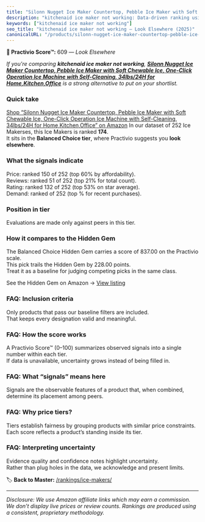 ```yaml
---
title: "Silonn Nugget Ice Maker Countertop, Pebble Ice Maker with Soft Chewable Ice, One-Click Operation Ice Machine with Self-Cleaning, 34lbs/24H for Home,Kitchen,Office"
description: "kitchenaid ice maker not working: Data-driven ranking using the Practivio Score™. Positioned by quality, value, demand, findability, momentum."
keywords: ["kitchenaid ice maker not working"]
seo_title: "kitchenaid ice maker not working — Look Elsewhere (2025)"
canonicalURL: "/products/silonn-nugget-ice-maker-countertop-pebble-ice-maker-with-soft-chewable-ice-one-click-operation-ice-machine-with-self-cleaning-34lbs24h-for-homekitchenoffice-B0CH2TZZQQ/"
---
```


**🚫 Practivio Score™:** 609 — _Look Elsewhere_


*If you're comparing **kitchenaid ice maker not working**, **[Silonn Nugget Ice Maker Countertop, Pebble Ice Maker with Soft Chewable Ice, One-Click Operation Ice Machine with Self-Cleaning, 34lbs/24H for Home,Kitchen,Office](https://www.amazon.com/dp/B0CH2TZZQQ?tag=practivio-20)** is a strong alternative to put on your shortlist.*
### Quick take
[Shop “Silonn Nugget Ice Maker Countertop, Pebble Ice Maker with Soft Chewable Ice, One-Click Operation Ice Machine with Self-Cleaning, 34lbs/24H for Home,Kitchen,Office” on Amazon](https://www.amazon.com/dp/B0CH2TZZQQ?tag=practivio-20)
In our dataset of 252 Ice Makerses, this Ice Makers is ranked **174**.  
It sits in the **Balanced Choice tier**, where Practivio suggests you **look elsewhere**.

### What the signals indicate
Price: ranked 150 of 252 (top 60% by affordability).  
Reviews: ranked 51 of 252 (top 21% for total count).  
Rating: ranked 132 of 252 (top 53% on star average).  
Demand: ranked  of 252 (top % for recent purchases).

### Position in tier
Evaluations are made only against peers in this tier.

### How it compares to the Hidden Gem
The Balanced Choice Hidden Gem carries a score of 837.00 on the Practivio scale.  
This pick trails the Hidden Gem by 228.00 points.  
Treat it as a baseline for judging competing picks in the same class.  

See the Hidden Gem on Amazon → [View listing](https://www.amazon.com/dp/B0C32SGKMJ?tag=practivio-20)

### FAQ: Inclusion criteria
Only products that pass our baseline filters are included.  
That keeps every designation valid and meaningful.

### FAQ: How the score works
A Practivio Score™ (0–100) summarizes observed signals into a single number within each tier.  
If data is unavailable, uncertainty grows instead of being filled in.

### FAQ: What “signals” means here
Signals are the observable features of a product that, when combined, determine its placement among peers.

### FAQ: Why price tiers?
Tiers establish fairness by grouping products with similar price constraints.  
Each score reflects a product’s standing inside its tier.

### FAQ: Interpreting uncertainty
Evidence quality and confidence notes highlight uncertainty.  
Rather than plug holes in the data, we acknowledge and present limits.


🏷️ **Back to Master:** [/rankings/ice-makers/](/rankings/ice-makers/)

---
_Disclosure: We use Amazon affiliate links which may earn a commission. We don’t display live prices or review counts. Rankings are produced using a consistent, proprietary methodology._
